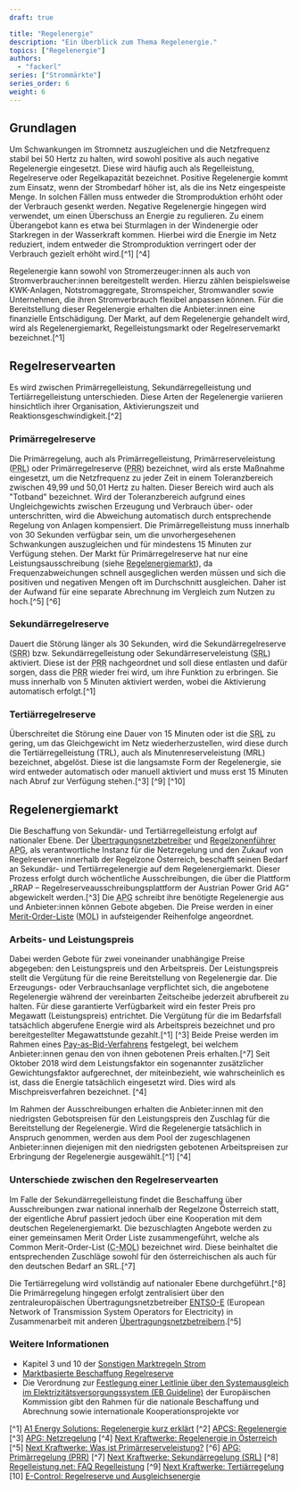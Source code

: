 ```yaml
---
draft: true

title: "Regelenergie"
description: "Ein Überblick zum Thema Regelenergie."
topics: ["Regelenergie"]
authors:
  - "fackerl"
series: ["Strommärkte"]
series_order: 6
weight: 6
---
```


## Grundlagen

Um Schwankungen im Stromnetz auszugleichen und die Netzfrequenz stabil bei 50 Hertz zu halten, wird sowohl positive als auch negative Regelenergie eingesetzt. Diese wird häufig auch als Regelleistung, Regelreserve oder Regelkapazität bezeichnet. Positive Regelenergie kommt zum Einsatz, wenn der Strombedarf höher ist, als die ins Netz eingespeiste Menge. In solchen Fällen muss entweder die Stromproduktion erhöht oder der Verbrauch gesenkt werden. Negative Regelenergie hingegen wird verwendet, um einen Überschuss an Energie zu regulieren. Zu einem Überangebot kann es etwa bei Sturmlagen in der Windenergie oder Starkregen in der Wasserkraft kommen. Hierbei wird die Energie im Netz reduziert, indem entweder die Stromproduktion verringert oder der Verbrauch gezielt erhöht wird.[^1] [^4]

Regelenergie kann sowohl von Stromerzeuger:innen als auch von Stromverbraucher:innen bereitgestellt werden. Hierzu zählen beispielsweise KWK-Anlagen, Notstromaggregate, Stromspeicher, Stromwandler sowie Unternehmen, die ihren Stromverbrauch flexibel anpassen können. Für die Bereitstellung dieser Regelenergie erhalten die Anbieter:innen eine finanzielle Entschädigung. Der Markt, auf dem Regelenergie gehandelt wird, wird als Regelenergiemarkt, Regelleistungsmarkt oder Regelreservemarkt bezeichnet.[^1]

## Regelreservearten

Es wird zwischen Primärregelleistung, Sekundärregelleistung und Tertiärregelleistung unterschieden. Diese Arten der Regelenergie variieren hinsichtlich ihrer Organisation, Aktivierungszeit und Reaktionsgeschwindigkeit.[^2]

### Primärregelreserve

Die Primärregelung, auch als Primärregelleistung, Primärreserveleistung (<abbr title="Primärreserveleistung">PRL</abbr>) oder Primärregelreserve (<abbr title="Primärregelreserve">PRR</abbr>) bezeichnet, wird als erste Maßnahme eingesetzt, um die Netzfrequenz zu jeder Zeit in einem Toleranzbereich zwischen 49,99 und 50,01 Hertz zu halten. Dieser Bereich wird auch als "Totband" bezeichnet. Wird der Toleranzbereich aufgrund eines Ungleichgewichts zwischen Erzeugung und Verbrauch über- oder unterschritten, wird die Abweichung automatisch durch entsprechende Regelung von Anlagen kompensiert. Die Primärregelleistung muss innerhalb von 30 Sekunden verfügbar sein, um die unvorhergesehenen Schwankungen auszugleichen und für mindestens 15 Minuten zur Verfügung stehen. Der Markt für Primärregelreserve hat nur eine Leistungsausschreibung (siehe [Regelenergiemarkt](#regelenergiemarkt)), da Frequenzabweichungen schnell ausgeglichen werden müssen und sich die positiven und negativen Mengen oft im Durchschnitt ausgleichen. Daher ist der Aufwand für eine separate Abrechnung im Vergleich zum Nutzen zu hoch.[^5] [^6] <!--evtl unten in Kapitel Unterschiede zwischen Regelenergiearten-->
<!-- 15 oder 30 Minuten?? -->
<!-- Details zum Markteintritt für jede Reserveart..? -->
<!-- Bild wie das von next Kraftwerke wäre nice -->

### Sekundärregelreserve

Dauert die Störung länger als 30 Sekunden, wird die Sekundärregelreserve (<abbr title="Sekundärregelreserve">SRR</abbr>) bzw. Sekundärregelleistung oder Sekundärreserveleistung (<abbr title="Sekundärreserveleistung">SRL</abbr>) aktiviert. Diese ist der <abbr title="Primärregelreserve">PRR</abbr> nachgeordnet und soll diese entlasten und dafür sorgen, dass die <abbr title="Primärregelreserve">PRR</abbr> wieder frei wird, um ihre Funktion zu erbringen. Sie muss innerhalb von 5 Minuten aktiviert werden, wobei die Aktivierung automatisch erfolgt.[^1]

### Tertiärregelreserve

Überschreitet die Störung eine Dauer von 15 Minuten oder ist die <abbr title="Sekundärreserveleistung">SRL</abbr> zu gering, um das Gleichgewicht im Netz wiederherzustellen, wird diese durch die Tertiärregelleistung (TRL), auch als Minutenreserveleistung (MRL) bezeichnet, abgelöst. Diese ist die langsamste Form der Regelenergie, sie wird entweder automatisch oder manuell aktiviert und muss erst 15 Minuten nach Abruf zur Verfügung stehen.[^3] [^9] [^10]
<!-- Next Kraftwerke->Tertiärreserve schreibt sowohl 10 als auch 15 Minuten (Überschreitungsdauer der Störung)?? -->

## Regelenergiemarkt

Die Beschaffung von Sekundär- und Tertiärregelleistung erfolgt auf nationaler Ebene. Der [Übertragungsnetzbetreiber](./wissen/akteure/index.md) und [Regelzonenführer](./wissen/akteure/index.md) <abbr title="Austrian Power Grid">APG</abbr>, als verantwortliche Instanz für die Netzregelung und den Zukauf von Regelreserven innerhalb der Regelzone Österreich, beschafft seinen Bedarf an Sekundär- und Tertiärregelenergie auf dem Regelenergiemarkt. Dieser Prozess erfolgt durch wöchentliche Ausschreibungen, die über die Plattform „RRAP – Regelreserveausschreibungsplattform der Austrian Power Grid AG“ abgewickelt werden.[^3] Die <abbr title="Austrian Power Grid">APG</abbr> schreibt ihre benötigte Regelenergie aus und Anbieter:innen können Gebote abgeben. Die Preise werden in einer [Merit-Order-Liste](./wissen/merit-order/index.md) (<abbr title="Merit-Order-Liste">MOL</abbr>) in aufsteigender Reihenfolge angeordnet.

### Arbeits- und Leistungspreis

Dabei werden Gebote für zwei voneinander unabhängige Preise abgegeben: den Leistungspreis und den Arbeitspreis. Der Leistungspreis stellt die Vergütung für die reine Bereitstellung von Regelenergie dar. Die Erzeugungs- oder Verbrauchsanlage verpflichtet sich, die angebotene Regelenergie während der vereinbarten Zeitscheibe jederzeit abrufbereit zu halten. Für diese garantierte Verfügbarkeit wird ein fester Preis pro Megawatt (Leistungspreis) entrichtet. Die Vergütung für die im Bedarfsfall tatsächlich abgerufene Energie wird als Arbeitspreis bezeichnet und pro bereitgestellter Megawattstunde gezahlt.[^1] [^3] Beide Preise werden im Rahmen eines [Pay-as-Bid-Verfahrens](./wissen/pay-as-bid/index.md) festgelegt, bei welchem Anbieter:innen genau den von ihnen gebotenen Preis erhalten.[^7] Seit Oktober 2018 wird dem Leistungsfaktor ein sogenannter zusätzlicher Gewichtungsfaktor aufgerechnet, der miteinbezieht, wie wahrscheinlich es ist, dass die Energie tatsächlich eingesetzt wird. Dies wird als Mischpreisverfahren bezeichnet. [^4]
<!-- Mehr Details? Noch gültig? -->

Im Rahmen der Ausschreibungen erhalten die Anbieter:innen mit den niedrigsten Gebotspreisen für den Leistungspreis den Zuschlag für die Bereitstellung der Regelenergie. Wird die Regelenergie tatsächlich in Anspruch genommen, werden aus dem Pool der zugeschlagenen Anbieter:innen diejenigen mit den niedrigsten gebotenen Arbeitspreisen zur Erbringung der Regelenergie ausgewählt.[^1] [^4]

### Unterschiede zwischen den Regelreservearten

Im Falle der Sekundärregelleistung findet die Beschaffung über Ausschreibungen zwar national innerhalb der Regelzone Österreich statt, der eigentliche Abruf passiert jedoch über eine Kooperation mit dem deutschen Regelenergiemarkt. Die bezuschlagten Angebote werden zu einer gemeinsamen Merit Order Liste zusammengeführt, welche als Common Merit-Order-List (<abbr title="Common Merit-Order-List">C-MOL</abbr>) bezeichnet wird. Diese beinhaltet die entsprechenden Zuschläge sowohl für den österreichischen als auch für den deutschen Bedarf an SRL.[^7]
<!-- C-MOL nur für Sekundär, oder? (doublecheck), noch aktuell, dass TRL rein national ist? ... Unterschied C-MOL zu Imbalance Netting... -->

Die Tertiärregelung wird vollständig auf nationaler Ebene durchgeführt.[^8] Die Primärregelung hingegen erfolgt zentralisiert über den zentraleuropäischen Übertragungsnetzbetreiber [ENTSO-E](./wissen/akteure/index.md) (European Network of Transmission System Operators for Electricity) in Zusammenarbeit mit anderen [Übertragungsnetzbetreibern](./wissen/akteure/index.md).[^5]

<!-- evtl. Erlöse & geeignete Bereitsteller -->

### Weitere Informationen

- Kapitel 3 und 10 der [Sonstigen Marktregeln Strom](https://www.e-control.at/bereich-recht/soma-strom)
- [Marktbasierte Beschaffung Regelreserve](https://www.e-control.at/industrie/strom/strommarkt/marktbasierte-beschaffung-regelreserve)
- Die Verordnung zur [Festlegung einer Leitlinie über den Systemausgleich im Elektrizitätsversorgungssystem (EB Guideline)](https://www.e-control.at/marktteilnehmer/strom/network-codes-und-guidelines) der Europäischen Kommission gibt den Rahmen für die nationale Beschaffung und Abrechnung sowie internationale Kooperationsprojekte vor

<!-- evtl. andere Seiten vom Kompendium verlinken -->

[^1] [A1 Energy Solutions: Regelenergie kurz erklärt](https://www.a1energysolutions.at/regelenergie-pool/)
[^2] [APCS: Regelenergie](https://www.apcs.at/de/regelenergie)
[^3] [APG: Netzregelung](https://markt.apg.at/netz/netzregelung/)
[^4] [Next Kraftwerke: Regelenergie in Österreich](https://www.next-kraftwerke.at/wissen/regelenergie#vorhaltung-und-einsatz-der-regelleistung)
[^5] [Next Kraftwerke: Was ist Primärreserveleistung?](https://www.next-kraftwerke.at/wissen/primaerregelung-prl)
[^6] [APG: Primärregelung (PRR)](https://markt.apg.at/netz/netzregelung/primaerregelung/)
[^7] [Next Kraftwerke: Sekundärregelung (SRL)](https://www.next-kraftwerke.at/wissen/sekundaerregelung-srl)
[^8] [Regelleistung.net: FAQ Regelleistung](https://www.regelleistung.net/xspproxy/api/staticfiles/regelleistung/regelleistung_files/faqregelleistung.pdf)
[^9] [Next Kraftwerke: Tertiärregelung](https://www.next-kraftwerke.at/wissen/tertiaerregelung-trl)
[10] [E-Control: Regelreserve und Ausgleichsenergie](https://www.e-control.at/marktteilnehmer/strom/strommarkt/regelreserve-und-ausgleichsenergie)
